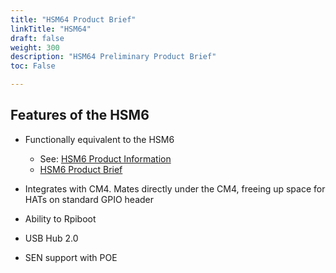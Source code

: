 ```yaml
---
title: "HSM64 Product Brief"
linkTitle: "HSM64"
draft: false
weight: 300
description: "HSM64 Preliminary Product Brief"
toc: False

---
```


## Features of the HSM6

* Functionally equivalent to the HSM6
  * See: [HSM6 Product Information](https://www.zymbit.com/hsm6/)
  * [HSM6 Product Brief](https://www.zymbit.com/datasheets/hsm6)

* Integrates with CM4. Mates directly under the CM4, freeing up space for HATs on standard GPIO header

* Ability to Rpiboot

* USB Hub 2.0

* SEN support with POE 

